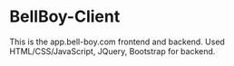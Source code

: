 # BellBoy-Client
This is the app.bell-boy.com frontend and backend.
Used HTML/CSS/JavaScript, JQuery, Bootstrap for backend.
